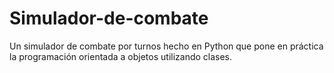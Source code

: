 # Simulador-de-combate
Un simulador de combate por turnos hecho en Python que pone en práctica la programación orientada a objetos utilizando clases.
